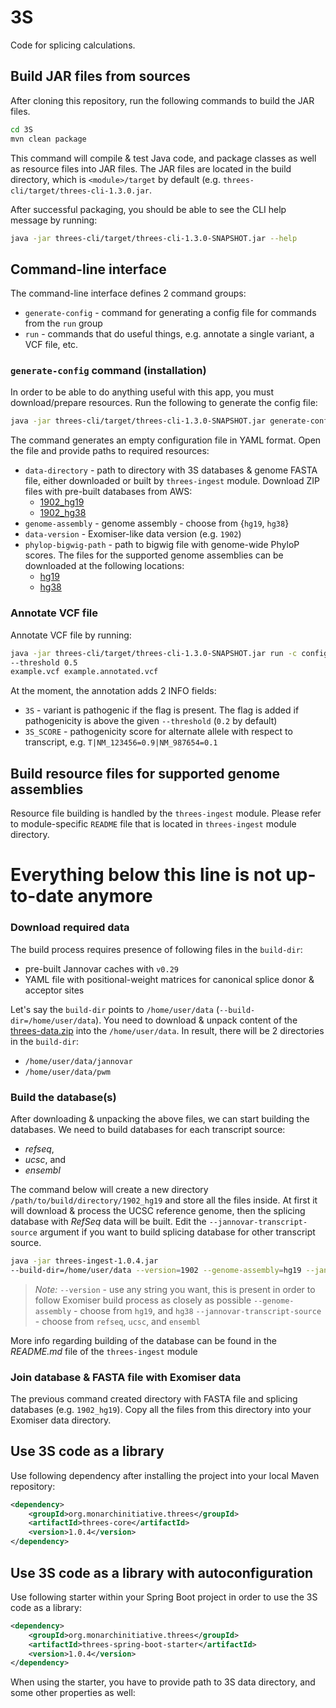 # 3S
Code for splicing calculations.

## Build JAR files from sources

After cloning this repository, run the following commands to build the JAR files.
```bash
cd 3S
mvn clean package
```

This command will compile & test Java code, and package classes as well as resource files into JAR files. The JAR files 
are located in the build directory, which is `<module>/target` by default (e.g. `threes-cli/target/threes-cli-1.3.0.jar`.

After successful packaging, you should be able to see the CLI help message by running:

```bash
java -jar threes-cli/target/threes-cli-1.3.0-SNAPSHOT.jar --help
```

## Command-line interface

The command-line interface defines 2 command groups:
- `generate-config` - command for generating a config file for commands from the `run` group
- `run` - commands that do useful things, e.g. annotate a single variant, a VCF file, etc. 

### `generate-config` command (installation)

In order to be able to do anything useful with this app, you must download/prepare resources. Run the following to generate the config file:

```bash
java -jar threes-cli/target/threes-cli-1.3.0-SNAPSHOT.jar generate-config config.yml
``` 

The command generates an empty configuration file in YAML format. Open the file and provide paths to required resources:
- `data-directory` - path to directory with 3S databases & genome FASTA file, either downloaded or built by `threes-ingest` module. Download ZIP files with pre-built databases from AWS:
  - [1902_hg19](https://exomiser-threes.s3.amazonaws.com/1902_hg19.zip)
  - [1902_hg38](https://exomiser-threes.s3.amazonaws.com/1902_hg38.zip)
- `genome-assembly` - genome assembly - choose from {`hg19`, `hg38`}   
- `data-version` - Exomiser-like data version (e.g. `1902`)
- `phylop-bigwig-path` - path to bigwig file with genome-wide PhyloP scores. The files for the supported genome assemblies can be downloaded at the following locations:
  - [hg19](https://hgdownload.cse.ucsc.edu/goldenpath/hg19/phyloP100way/hg19.100way.phyloP100way.bw)
  - [hg38](https://hgdownload.soe.ucsc.edu/goldenPath/hg38/phyloP100way/hg38.phyloP100way.bw)  

### Annotate VCF file

Annotate VCF file by running:

```bash
java -jar threes-cli/target/threes-cli-1.3.0-SNAPSHOT.jar run -c config.yml annotate-vcf 
--threshold 0.5
example.vcf example.annotated.vcf
```

At the moment, the annotation adds 2 INFO fields:
- `3S` - variant is pathogenic if the flag is present. The flag is added if pathogenicity is above the given `--threshold` (`0.2` by default) 
- `3S_SCORE` - pathogenicity score for alternate allele with respect to transcript, e.g. `T|NM_123456=0.9|NM_987654=0.1`   


## Build resource files for supported genome assemblies

Resource file building is handled by the `threes-ingest` module. Please refer to module-specific `README` file that is located
in `threes-ingest` module directory.


# Everything below this line is not up-to-date anymore

### Download required data

The build process requires presence of following files in the `build-dir`:
- pre-built Jannovar caches with `v0.29` 
- YAML file with positional-weight matrices for canonical splice donor & acceptor sites

Let's say the `build-dir` points to `/home/user/data` (`--build-dir=/home/user/data`). You need to download & unpack content of the [threes-data.zip](https://exomiser-threes.s3.amazonaws.com/threes-data.zip) into the `/home/user/data`. In result, there will be 2 directories in the  `build-dir`:
- `/home/user/data/jannovar`
- `/home/user/data/pwm` 


### Build the database(s)
After downloading & unpacking the above files, we can start building the databases. We need to build databases for each transcript source:
- *refseq*,
- *ucsc*, and
- *ensembl*

The command below will create a new directory `/path/to/build/directory/1902_hg19` and store all the files inside. At first it will download & process the UCSC reference genome, then the splicing database with *RefSeq* data will be built. Edit the `--jannovar-transcript-source` argument if you want to build splicing database for other transcript source.

```bash
java -jar threes-ingest-1.0.4.jar
--build-dir=/home/user/data --version=1902 --genome-assembly=hg19 --jannovar-transcript-source=refseq
```
> *Note:*
> `--version` - use any string you want, this is present in order to follow Exomiser build process as closely as possible
> `--genome-assembly` - choose from `hg19`, and `hg38`
> `--jannovar-transcript-source` - choose from `refseq`, `ucsc`, and `ensembl`

More info regarding building of the database can be found in the *README.md* file of the `threes-ingest` module

### Join database & FASTA file with Exomiser data
The previous command created directory with FASTA file and splicing databases (e.g. `1902_hg19`). Copy all the files from this directory into your Exomiser data directory.


## Use 3S code as a library

Use following dependency after installing the project into your local Maven repository:

```xml
<dependency>
    <groupId>org.monarchinitiative.threes</groupId>
    <artifactId>threes-core</artifactId>
    <version>1.0.4</version>
</dependency>
```

## Use 3S code as a library with autoconfiguration

Use following starter within your Spring Boot project in order to use the 3S code as a library:

```xml
<dependency>
    <groupId>org.monarchinitiative.threes</groupId>
    <artifactId>threes-spring-boot-starter</artifactId>
    <version>1.0.4</version>
</dependency>
```

When using the starter, you have to provide path to 3S data directory, and some other properties as well:
